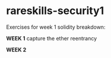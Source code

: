 # rareskills-security1

Exercises for week 1 solidity breakdown:

**WEEK 1**
capture the ether
reentrancy


**WEEK 2**